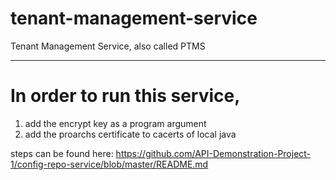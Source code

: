 # tenant-management-service
Tenant Management Service, also called PTMS

--------------------------
# In order to run this service, 

1. add the encrypt key as a program argument
2. add the proarchs certificate to cacerts of local java

steps can be found here: https://github.com/API-Demonstration-Project-1/config-repo-service/blob/master/README.md
